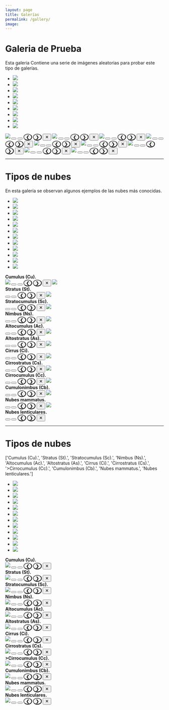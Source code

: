 ```yaml
---
layout: page
title: Galerías
permalink: /gallery/
image: 
---
```


# Galeria de Prueba

Esta galeria Contiene una serie de imágenes aleatorias para probar este tipo de galerías.

<div class="top0">
    <ul>
        <li><a href="#img_3"><img src="dscn0205c.jpg"></a></li>
        <li><a href="#img_4"><img src="iceberg.jpg"></a></li>
        <li><a href="#img_5"><img src="27ac-5.png"></a></li>
        <li><a href="#img_6"><img src="CimaNorte_TiposDeNubes.jpg"></a></li>
        <li><a href="#img_7"><img src="Biggest_hailstone.jpg"></a></li>
        <li><a href="#img_8"><img src="dscn0059-copie.jpg"></a></li>
        <li><a href="#img_9"><img src="20200813_174038.jpg"></a></li>
        <li><a href="#img_10"><img src="Mapa_distro.png"></a></li>
        <li><a href="#img_11"><img src="dumont_d_urville_base-03-lg.jpg"></a></li>
    </ul> 

  <b href="#_3" class="lightbox trans" id="img_3">
    <img src="dscn0205c.jpg">
	<button class="btn_left_hidden"  onclick="window.location.href='#img_11'"></button>	
	<button class="btn_right_hidden" onclick="window.location.href='#img_4'"></button>	
	<button id="img_3_left" class="btn_left" style="border-radius: 50%;"  onclick="window.location.href='#img_11'">&#10094;</button>	
	<button id="img_3_right" class="btn_right"  style="border-radius: 50%;" onclick="window.location.href='#img_4'">&#10095;</button>
	<button id="img_3_close" class="btn_close" onclick="window.location.href='#_3'">&#10005;</button>    
  </b>
  <b href="#_4" class="lightbox trans" id="img_4">
	<img src="iceberg.jpg">
	<button class="btn_left_hidden"  onclick="window.location.href='#img_3'"></button>	
	<button class="btn_right_hidden" onclick="window.location.href='#img_5'"></button>	
	<button id="img_4_left" class="btn_left" style="border-radius: 50%;"  onclick="window.location.href='#img_3'">&#10094;</button>	
	<button id="img_4_right" class="btn_right"  style="border-radius: 50%;" onclick="window.location.href='#img_5'">&#10095;</button>
	<button id="img_4_close" class="btn_close" onclick="window.location.href='#_4'">&#10005;</button>    
  </b>
  <b href="#_5" class="lightbox trans" id="img_5">
	<img src="27ac-5.png">
	<button class="btn_left_hidden"  onclick="window.location.href='#img_4'"></button>	
	<button class="btn_right_hidden" onclick="window.location.href='#img_6'"></button>	
	<button id="img_5_left" class="btn_left" style="border-radius: 50%;"  onclick="window.location.href='#img_4'">&#10094;</button>	
	<button id="img_5_right" class="btn_right"  style="border-radius: 50%;" onclick="window.location.href='#img_6'">&#10095;</button>
	<button id="img_5_close" class="btn_close" onclick="window.location.href='#_5'">&#10005;</button>    
  </b>
  <b href="#_6" class="lightbox trans" id="img_6">
	<img src="CimaNorte_TiposDeNubes.jpg">
	<button class="btn_left_hidden"  onclick="window.location.href='#img_5'"></button>	
	<button class="btn_right_hidden" onclick="window.location.href='#img_7'"></button>	
	<button id="img_6_left" class="btn_left" style="border-radius: 50%;"  onclick="window.location.href='#img_5'">&#10094;</button>	
	<button id="img_6_right" class="btn_right"  style="border-radius: 50%;" onclick="window.location.href='#img_7'">&#10095;</button>
	<button id="img_6_close" class="btn_close" onclick="window.location.href='#_6'">&#10005;</button>    
  </b>
  <b href="#_7" class="lightbox trans" id="img_7">
	<img src="Biggest_hailstone.jpg">
	<button class="btn_left_hidden"  onclick="window.location.href='#img_6'"></button>	
	<button class="btn_right_hidden" onclick="window.location.href='#img_8'"></button>	
	<button id="img_7_left" class="btn_left" style="border-radius: 50%;"  onclick="window.location.href='#img_6'">&#10094;</button>	
	<button id="img_7_right" class="btn_right"  style="border-radius: 50%;" onclick="window.location.href='#img_8'">&#10095;</button>
	<button id="img_7_close" class="btn_close" onclick="window.location.href='#_7'">&#10005;</button>    
  </b>
  <b href="#_8" class="lightbox trans" id="img_8">
	<img src="dscn0059-copie.jpg">
	<button class="btn_left_hidden"  onclick="window.location.href='#img_7'"></button>	
	<button class="btn_right_hidden" onclick="window.location.href='#img_9'"></button>	
	<button id="img_8_left" class="btn_left" style="border-radius: 50%;"  onclick="window.location.href='#img_7'">&#10094;</button>	
	<button id="img_8_right" class="btn_right"  style="border-radius: 50%;" onclick="window.location.href='#img_9'">&#10095;</button>
	<button id="img_8_close" class="btn_close" onclick="window.location.href='#_8'">&#10005;</button>    
  </b>
  <b href="#_9" class="lightbox trans" id="img_9">
	<img src="20200813_174038.jpg">
	<button class="btn_left_hidden"  onclick="window.location.href='#img_9'"></button>	
	<button class="btn_right_hidden" onclick="window.location.href='#img_10'"></button>	
	<button id="img_9_left" class="btn_left" style="border-radius: 50%;"  onclick="window.location.href='#img_8'">&#10094;</button>	
	<button id="img_9_right" class="btn_right"  style="border-radius: 50%;" onclick="window.location.href='#img_10'">&#10095;</button>
	<button id="img_9_close" class="btn_close" onclick="window.location.href='#_9'">&#10005;</button>    
  </b>
  <b href="#_10" class="lightbox trans" id="img_10">
	<img src="Mapa_distro.png">
	<button class="btn_left_hidden"  onclick="window.location.href='#img_9'"></button>	
	<button class="btn_right_hidden" onclick="window.location.href='#img_11'"></button>	
	<button id="img_10_left" class="btn_left" style="border-radius: 50%;"  onclick="window.location.href='#img_9'">&#10094;</button>	
	<button id="img_10_right" class="btn_right"  style="border-radius: 50%;" onclick="window.location.href='#img_11'">&#10095;</button>
	<button id="img_10_close" class="btn_close" onclick="window.location.href='#_10'">&#10005;</button>    
  </b>
  <b href="#_11" class="lightbox trans" id="img_11">
	<img src="dumont_d_urville_base-03-lg.jpg">
	<button class="btn_left_hidden"  onclick="window.location.href='#img_10'"></button>	
	<button class="btn_right_hidden" onclick="window.location.href='#img_3'"></button>	
	<button id="img_11_left" class="btn_left" style="border-radius: 50%;"  onclick="window.location.href='#img_10'">&#10094;</button>	
	<button id="img_11_right" class="btn_right"  style="border-radius: 50%;" onclick="window.location.href='#img_3'">&#10095;</button>
	<button id="img_11_close" class="btn_close" onclick="window.location.href='#_11'">&#10005;</button>    
  </b>
</div>

*** 

# Tipos de nubes

En esta galería se observan algunos ejemplos de las nubes más conocidas.

<div class="top0">
    <ul>
        <li><a href="#img_b1"><img src="Nubes/Cu.jpg"></a></li>
        <li><a href="#img_b2"><img src="Nubes/St.jpg"></a></li>
        <li><a href="#img_b3"><img src="Nubes/Sc.jpg"></a></li>
        <li><a href="#img_b4"><img src="Nubes/Ns-metoffice-UK.jpg"></a></li>
        <li><a href="#img_b5"><img src="Nubes/Ac.jpg"></a></li>
        <li><a href="#img_b6"><img src="Nubes/As.jpg"></a></li>
        <li><a href="#img_b7"><img src="Nubes/Ci-metoffice-UK.jpg"></a></li>
        <li><a href="#img_b8"><img src="Nubes/Cs-MeteoFrance.jpg"></a></li>
        <li><a href="#img_b9"><img src="Nubes/Cc-MeteoFrance.jpg"></a></li>
        <li><a href="#img_b10"><img src="Nubes/Cb.jpg"></a></li>
        <li><a href="#img_b11"><img src="Nubes/mammatus-meteoffice-UK.jpg"></a></li>
        <li><a href="#img_b12"><img src="Nubes/Lenticular_clouds.jpg"></a></li>
    </ul>

  <b href="#_b1" class="lightbox trans" id="img_b1">
    <div class="top-left">Cumulus (Cu).</div>
    <img src="Nubes/Cu.jpg">
    <button class="btn_left_hidden"  onclick="window.location.href='#img_b12'"></button>	
    <button class="btn_right_hidden" onclick="window.location.href='#img_b2'"></button>	
    <button id="img_b1_left" class="btn_left" style="border-radius: 50%;"  onclick="window.location.href='#img_b12'">&#10094;</button>	
    <button id="img_b1_right" class="btn_right"  style="border-radius: 50%;" onclick="window.location.href='#img_b2'">&#10095;</button>
    <button id="img_b1_close" class="btn_close" onclick="window.location.href='#_b1'">&#10005;</button>    
  </b>
  <b href="#_b2" class="lightbox trans" id="img_b2">
    <img src="Nubes/St.jpg">
    <div class="top-left">Stratus (St).</div>
    <button class="btn_left_hidden"  onclick="window.location.href='#img_b1'"></button>	
    <button class="btn_right_hidden" onclick="window.location.href='#img_b3'"></button>	
    <button id="img_b2_left" class="btn_left" style="border-radius: 50%;"  onclick="window.location.href='#img_b1'">&#10094;</button>	
    <button id="img_b2_right" class="btn_right"  style="border-radius: 50%;" onclick="window.location.href='#img_b3'">&#10095;</button>
    <button id="img_b2_close" class="btn_close" onclick="window.location.href='#_b1'">&#10005;</button>    
  </b>
  <b href="#_b3" class="lightbox trans" id="img_b3">
    <img src="Nubes/Sc.jpg">
    <div class="top-left">Stratocumulus (Sc).</div>
    <button class="btn_left_hidden"  onclick="window.location.href='#img_b2'"></button>	
    <button class="btn_right_hidden" onclick="window.location.href='#img_b4'"></button>	
    <button id="img_b3_left" class="btn_left" style="border-radius: 50%;"  onclick="window.location.href='#img_b2'">&#10094;</button>	
    <button id="img_b3_right" class="btn_right"  style="border-radius: 50%;" onclick="window.location.href='#img_b4'">&#10095;</button>
    <button id="img_b3_close" class="btn_close" onclick="window.location.href='#_b3'">&#10005;</button>    
  </b>
  <b href="#_b4" class="lightbox trans" id="img_b4">
    <img src="Nubes/Ns-metoffice-UK.jpg">
    <div class="top-left">Nimbus (Ns).</div>
    <button class="btn_left_hidden"  onclick="window.location.href='#img_b3'"></button>	
    <button class="btn_right_hidden" onclick="window.location.href='#img_b5'"></button>	
    <button id="img_b4_left" class="btn_left" style="border-radius: 50%;"  onclick="window.location.href='#img_b3'">&#10094;</button>	
    <button id="img_b4_right" class="btn_right"  style="border-radius: 50%;" onclick="window.location.href='#img_b5'">&#10095;</button>
    <button id="img_b4_close" class="btn_close" onclick="window.location.href='#_b4'">&#10005;</button>    
  </b>
  <b href="#_b5" class="lightbox trans" id="img_b5">
    <img src="Nubes/Ac.jpg">
    <div class="top-left">Altocumulus (Ac).</div>
    <button class="btn_left_hidden"  onclick="window.location.href='#img_b4'"></button>	
    <button class="btn_right_hidden" onclick="window.location.href='#img_b6'"></button>	
    <button id="img_b5_left" class="btn_left" style="border-radius: 50%;"  onclick="window.location.href='#img_b4'">&#10094;</button>	
    <button id="img_b5_right" class="btn_right"  style="border-radius: 50%;" onclick="window.location.href='#img_b6'">&#10095;</button>
    <button id="img_b5_close" class="btn_close" onclick="window.location.href='#_b5'">&#10005;</button>    
  </b>
  <b href="#_b6" class="lightbox trans" id="img_b6">
    <img src="Nubes/As.jpg">
    <div class="top-left">Altostratus (As).</div>
    <button class="btn_left_hidden"  onclick="window.location.href='#img_b5'"></button>	
    <button class="btn_right_hidden" onclick="window.location.href='#img_b7'"></button>	
    <button id="img_b6_left" class="btn_left" style="border-radius: 50%;"  onclick="window.location.href='#img_b5'">&#10094;</button>	
    <button id="img_b6_right" class="btn_right"  style="border-radius: 50%;" onclick="window.location.href='#img_b7'">&#10095;</button>
    <button id="img_b6_close" class="btn_close" onclick="window.location.href='#_b6'">&#10005;</button>    
  </b>
  <b href="#_b7" class="lightbox trans" id="img_b7">
    <img src="Nubes/Ci-metoffice-UK.jpg">
    <div class="top-left">Cirrus (Ci).</div>
    <button class="btn_left_hidden"  onclick="window.location.href='#img_b6'"></button>	
    <button class="btn_right_hidden" onclick="window.location.href='#img_b8'"></button>	
    <button id="img_b7_left" class="btn_left" style="border-radius: 50%;"  onclick="window.location.href='#img_b6'">&#10094;</button>	
    <button id="img_b7_right" class="btn_right"  style="border-radius: 50%;" onclick="window.location.href='#img_b8'">&#10095;</button>
    <button id="img_b7_close" class="btn_close" onclick="window.location.href='#_b7'">&#10005;</button>    
  </b>
  <b href="#_b8" class="lightbox trans" id="img_b8">
    <img src="Nubes/Cs-MeteoFrance.jpg">
    <div class="top-left">Cirrostratus (Cs).</div>
    <button class="btn_left_hidden"  onclick="window.location.href='#img_b7'"></button>	
    <button class="btn_right_hidden" onclick="window.location.href='#img_b9'"></button>	
    <button id="img_b8_left" class="btn_left" style="border-radius: 50%;"  onclick="window.location.href='#img_b7'">&#10094;</button>	
    <button id="img_b8_right" class="btn_right"  style="border-radius: 50%;" onclick="window.location.href='#img_b9'">&#10095;</button>
    <button id="img_b8_close" class="btn_close" onclick="window.location.href='#_b8'">&#10005;</button>    
  </b>
  <b href="#_b9" class="lightbox trans" id="img_b9">
    <img src="Nubes/Cc-MeteoFrance.jpg">
    <div class="top-left">Cirrocumulus (Cc).</div>
    <button class="btn_left_hidden"  onclick="window.location.href='#img_b8'"></button>	
    <button class="btn_right_hidden" onclick="window.location.href='#img_b10'"></button>	
    <button id="img_b9_left" class="btn_left" style="border-radius: 50%;"  onclick="window.location.href='#img_b8'">&#10094;</button>	
    <button id="img_b9_right" class="btn_right"  style="border-radius: 50%;" onclick="window.location.href='#img_b10'">&#10095;</button>
    <button id="img_b9_close" class="btn_close" onclick="window.location.href='#_b9'">&#10005;</button>    
  </b>
  <b href="#_b10" class="lightbox trans" id="img_b10">
    <img src="Nubes/Cb.jpg">
    <div class="top-left">Cumulonimbus (Cb).</div>
    <button class="btn_left_hidden"  onclick="window.location.href='#img_b9'"></button>	
    <button class="btn_right_hidden" onclick="window.location.href='#img_b11'"></button>	
    <button id="img_b10_left" class="btn_left" style="border-radius: 50%;"  onclick="window.location.href='#img_b9'">&#10094;</button>	
    <button id="img_b10_right" class="btn_right"  style="border-radius: 50%;" onclick="window.location.href='#img_b11'">&#10095;</button>
    <button id="img_b10_close" class="btn_close" onclick="window.location.href='#_b10'">&#10005;</button>    
  </b>
  <b href="#_b11" class="lightbox trans" id="img_b11">
    <img src="Nubes/mammatus-meteoffice-UK.jpg">
    <div class="top-left">Nubes mammatus.</div>
    <button class="btn_left_hidden"  onclick="window.location.href='#img_b10'"></button>	
    <button class="btn_right_hidden" onclick="window.location.href='#img_b12'"></button>	
    <button id="img_b11_left" class="btn_left" style="border-radius: 50%;"  onclick="window.location.href='#img_b10'">&#10094;</button>	
    <button id="img_b11_right" class="btn_right"  style="border-radius: 50%;" onclick="window.location.href='#img_b12'">&#10095;</button>
    <button id="img_b11_close" class="btn_close" onclick="window.location.href='#_b11'">&#10005;</button>    
  </b>
  <b href="#_b12" class="lightbox trans" id="img_b12">
    <img src="Nubes/Lenticular_clouds.jpg">
    <div class="top-left">Nubes lenticulares.</div>
    <button class="btn_left_hidden"  onclick="window.location.href='#img_b11'"></button>	
    <button class="btn_right_hidden" onclick="window.location.href='#img_b1'"></button>	
    <button id="img_b12_left" class="btn_left" style="border-radius: 50%;"  onclick="window.location.href='#img_b11'">&#10094;</button>	
    <button id="img_b12_right" class="btn_right"  style="border-radius: 50%;" onclick="window.location.href='#img_b1'">&#10095;</button>
    <button id="img_b12_close" class="btn_close" onclick="window.location.href='#_b12'">&#10005;</button>    
  </b>
</div>

***
 
# Tipos de nubes
 
['Cumulus (Cu).', 'Stratus (St).', 'Stratocumulus (Sc).', 'Nimbus (Ns).', 'Altocumulus (Ac).', 'Altostratus (As).', 'Cirrus (Ci).', 'Cirrostratus (Cs).', '>Cirrocumulus (Cc).', 'Cumulonimbus (Cb).', 'Nubes mammatus.', 'Nubes lenticulares.']
 
<div class="top0">
    <ul>
        <li><a href="#img_c1"><img src="Nubes/Cu.jpg"></a></li>
        <li><a href="#img_c2"><img src="Nubes/St.jpg"></a></li>
        <li><a href="#img_c3"><img src="Nubes/Sc.jpg"></a></li>
        <li><a href="#img_c4"><img src="Nubes/Ns-metoffice-UK.jpg"></a></li>
        <li><a href="#img_c5"><img src="Nubes/Ac.jpg"></a></li>
        <li><a href="#img_c6"><img src="Nubes/As.jpg"></a></li>
        <li><a href="#img_c7"><img src="Nubes/Ci-metoffice-UK.jpg"></a></li>
        <li><a href="#img_c8"><img src="Nubes/Cs-MeteoFrance.jpg"></a></li>
        <li><a href="#img_c9"><img src="Nubes/Cc-MeteoFrance.jpg"></a></li>
        <li><a href="#img_c10"><img src="Nubes/Cb.jpg"></a></li>
        <li><a href="#img_c11"><img src="Nubes/mammatus-meteoffice-UK.jpg"></a></li>
        <li><a href="#img_c12"><img src="Nubes/Lenticular_clouds.jpg"></a></li>
    </ul>
  <b href="#_c1" class="lightbox trans" id="img_c1">
    <div class="top-left">Cumulus (Cu).</div>
    <img src="Nubes/Cu.jpg">
    <button class="btn_left_hidden" onclick="window.location.href='#img_c1'"></button>
    <button class="btn_right_hidden" onclick="window.location.href=='#img_c2'"></button>
    <button id="img_c1_left" class="btn_left" style="border-radius: 50%;"  onclick="window.location.href='#img_c1'">&#10094;</button>
    <button id="img_c1_right" class="btn_right" style="border-radius: 50%;" onclick="window.location.href='#img_c2'">&#10095;</button>
    <button id="img_c1_close" class="btn_close" onclick="window.location.href='#_c1'">&#10005;</button>
  </b>
  <b href="#_c2" class="lightbox trans" id="img_c2">
    <div class="top-left">Stratus (St).</div>
    <img src="Nubes/St.jpg">
    <button class="btn_left_hidden" onclick="window.location.href='#img_c1'"></button>
    <button class="btn_right_hidden" onclick="window.location.href=='#img_c3'"></button>
    <button id="img_c2_left" class="btn_left" style="border-radius: 50%;"  onclick="window.location.href='#img_c1'">&#10094;</button>
    <button id="img_c2_right" class="btn_right" style="border-radius: 50%;" onclick="window.location.href='#img_c3'">&#10095;</button>
    <button id="img_c2_close" class="btn_close" onclick="window.location.href='#_c2'">&#10005;</button>
  </b>
  <b href="#_c3" class="lightbox trans" id="img_c3">
    <div class="top-left">Stratocumulus (Sc).</div>
    <img src="Nubes/Sc.jpg">
    <button class="btn_left_hidden" onclick="window.location.href='#img_c2'"></button>
    <button class="btn_right_hidden" onclick="window.location.href=='#img_c4'"></button>
    <button id="img_c3_left" class="btn_left" style="border-radius: 50%;"  onclick="window.location.href='#img_c2'">&#10094;</button>
    <button id="img_c3_right" class="btn_right" style="border-radius: 50%;" onclick="window.location.href='#img_c4'">&#10095;</button>
    <button id="img_c3_close" class="btn_close" onclick="window.location.href='#_c3'">&#10005;</button>
  </b>
  <b href="#_c4" class="lightbox trans" id="img_c4">
    <div class="top-left">Nimbus (Ns).</div>
    <img src="Nubes/Ns-metoffice-UK.jpg">
    <button class="btn_left_hidden" onclick="window.location.href='#img_c3'"></button>
    <button class="btn_right_hidden" onclick="window.location.href=='#img_c5'"></button>
    <button id="img_c4_left" class="btn_left" style="border-radius: 50%;"  onclick="window.location.href='#img_c3'">&#10094;</button>
    <button id="img_c4_right" class="btn_right" style="border-radius: 50%;" onclick="window.location.href='#img_c5'">&#10095;</button>
    <button id="img_c4_close" class="btn_close" onclick="window.location.href='#_c4'">&#10005;</button>
  </b>
  <b href="#_c5" class="lightbox trans" id="img_c5">
    <div class="top-left">Altocumulus (Ac).</div>
    <img src="Nubes/Ac.jpg">
    <button class="btn_left_hidden" onclick="window.location.href='#img_c4'"></button>
    <button class="btn_right_hidden" onclick="window.location.href=='#img_c6'"></button>
    <button id="img_c5_left" class="btn_left" style="border-radius: 50%;"  onclick="window.location.href='#img_c4'">&#10094;</button>
    <button id="img_c5_right" class="btn_right" style="border-radius: 50%;" onclick="window.location.href='#img_c6'">&#10095;</button>
    <button id="img_c5_close" class="btn_close" onclick="window.location.href='#_c5'">&#10005;</button>
  </b>
  <b href="#_c6" class="lightbox trans" id="img_c6">
    <div class="top-left">Altostratus (As).</div>
    <img src="Nubes/As.jpg">
    <button class="btn_left_hidden" onclick="window.location.href='#img_c5'"></button>
    <button class="btn_right_hidden" onclick="window.location.href=='#img_c7'"></button>
    <button id="img_c6_left" class="btn_left" style="border-radius: 50%;"  onclick="window.location.href='#img_c5'">&#10094;</button>
    <button id="img_c6_right" class="btn_right" style="border-radius: 50%;" onclick="window.location.href='#img_c7'">&#10095;</button>
    <button id="img_c6_close" class="btn_close" onclick="window.location.href='#_c6'">&#10005;</button>
  </b>
  <b href="#_c7" class="lightbox trans" id="img_c7">
    <div class="top-left">Cirrus (Ci).</div>
    <img src="Nubes/Ci-metoffice-UK.jpg">
    <button class="btn_left_hidden" onclick="window.location.href='#img_c6'"></button>
    <button class="btn_right_hidden" onclick="window.location.href=='#img_c8'"></button>
    <button id="img_c7_left" class="btn_left" style="border-radius: 50%;"  onclick="window.location.href='#img_c6'">&#10094;</button>
    <button id="img_c7_right" class="btn_right" style="border-radius: 50%;" onclick="window.location.href='#img_c8'">&#10095;</button>
    <button id="img_c7_close" class="btn_close" onclick="window.location.href='#_c7'">&#10005;</button>
  </b>
  <b href="#_c8" class="lightbox trans" id="img_c8">
    <div class="top-left">Cirrostratus (Cs).</div>
    <img src="Nubes/Cs-MeteoFrance.jpg">
    <button class="btn_left_hidden" onclick="window.location.href='#img_c7'"></button>
    <button class="btn_right_hidden" onclick="window.location.href=='#img_c9'"></button>
    <button id="img_c8_left" class="btn_left" style="border-radius: 50%;"  onclick="window.location.href='#img_c7'">&#10094;</button>
    <button id="img_c8_right" class="btn_right" style="border-radius: 50%;" onclick="window.location.href='#img_c9'">&#10095;</button>
    <button id="img_c8_close" class="btn_close" onclick="window.location.href='#_c8'">&#10005;</button>
  </b>
  <b href="#_c9" class="lightbox trans" id="img_c9">
    <div class="top-left">>Cirrocumulus (Cc).</div>
    <img src="Nubes/Cc-MeteoFrance.jpg">
    <button class="btn_left_hidden" onclick="window.location.href='#img_c8'"></button>
    <button class="btn_right_hidden" onclick="window.location.href=='#img_c10'"></button>
    <button id="img_c9_left" class="btn_left" style="border-radius: 50%;"  onclick="window.location.href='#img_c8'">&#10094;</button>
    <button id="img_c9_right" class="btn_right" style="border-radius: 50%;" onclick="window.location.href='#img_c10'">&#10095;</button>
    <button id="img_c9_close" class="btn_close" onclick="window.location.href='#_c9'">&#10005;</button>
  </b>
  <b href="#_c10" class="lightbox trans" id="img_c10">
    <div class="top-left">Cumulonimbus (Cb).</div>
    <img src="Nubes/Cb.jpg">
    <button class="btn_left_hidden" onclick="window.location.href='#img_c9'"></button>
    <button class="btn_right_hidden" onclick="window.location.href=='#img_c11'"></button>
    <button id="img_c10_left" class="btn_left" style="border-radius: 50%;"  onclick="window.location.href='#img_c9'">&#10094;</button>
    <button id="img_c10_right" class="btn_right" style="border-radius: 50%;" onclick="window.location.href='#img_c11'">&#10095;</button>
    <button id="img_c10_close" class="btn_close" onclick="window.location.href='#_c10'">&#10005;</button>
  </b>
  <b href="#_c11" class="lightbox trans" id="img_c11">
    <div class="top-left">Nubes mammatus.</div>
    <img src="Nubes/mammatus-meteoffice-UK.jpg">
    <button class="btn_left_hidden" onclick="window.location.href='#img_c10'"></button>
    <button class="btn_right_hidden" onclick="window.location.href=='#img_c12'"></button>
    <button id="img_c11_left" class="btn_left" style="border-radius: 50%;"  onclick="window.location.href='#img_c10'">&#10094;</button>
    <button id="img_c11_right" class="btn_right" style="border-radius: 50%;" onclick="window.location.href='#img_c12'">&#10095;</button>
    <button id="img_c11_close" class="btn_close" onclick="window.location.href='#_c11'">&#10005;</button>
  </b>
  <b href="#_c12" class="lightbox trans" id="img_c12">
    <div class="top-left">Nubes lenticulares.</div>
    <img src="Nubes/Lenticular_clouds.jpg">
    <button class="btn_left_hidden" onclick="window.location.href='#img_c11'"></button>
    <button class="btn_right_hidden" onclick="window.location.href=='#img_c1'"></button>
    <button id="img_c12_left" class="btn_left" style="border-radius: 50%;"  onclick="window.location.href='#img_c11'">&#10094;</button>
    <button id="img_c12_right" class="btn_right" style="border-radius: 50%;" onclick="window.location.href='#img_c1'">&#10095;</button>
    <button id="img_c12_close" class="btn_close" onclick="window.location.href='#_c12'">&#10005;</button>
  </b>
</div>

